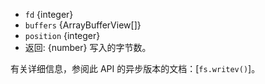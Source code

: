 <!-- YAML
added: v12.9.0
-->

* `fd` {integer}
* `buffers` {ArrayBufferView[]}
* `position` {integer}
* 返回: {number} 写入的字节数。

有关详细信息，参阅此 API 的异步版本的文档：[`fs.writev()`]。

